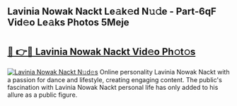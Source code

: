 ## Lavinia Nowak Nackt Le𝚊k𝚎d N𝚞𝚍e - Part-6qF Vid𝚎o Le𝚊ks Photos 5Meje

# <h2><a href="http://fb3obmv.evod.top/?m=Lavinia+Nowak+Nackt">🔗 👉🔴 Lavinia Nowak Nackt Vid𝚎o Ph𝚘t𝚘s</a></h2>

[![Lavinia Nowak Nackt N𝚞d𝚎s](https://i.imgur.com/8V9OHl7.gif)](http://fb3obmv.evod.top/?m=Lavinia+Nowak+Nackt)
Online personality Lavinia Nowak Nackt with a passion for dance and lifestyle, creating engaging content. The public's fascination with Lavinia Nowak Nackt personal life has only added to his allure as a public figure. 
